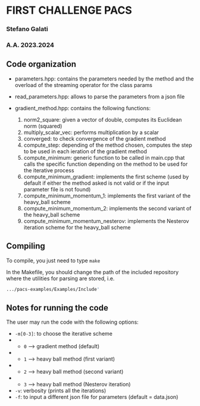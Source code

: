 # FIRST CHALLENGE PACS
### Stefano Galati
### A.A. 2023.2024

## Code organization
- parameters.hpp: contains the parameters needed by the method and the overload of the streaming operator for the class params

- read_parameters.hpp: allows to parse the parameters from a json file

- gradient_method.hpp: contains the following functions:
  1. norm2_square: given a vector of double, computes its Euclidean norm (squared)
  2. multiply_scalar_vec: performs multiplication by a scalar
  3. converged: to check convergence of the gradient method
  4. compute_step: depending of the method chosen, computes the step to be used in each ieration of the gradient method
  5. compute_minimum: generic function to be called in main.cpp that calls the specific function depending on the method to be used for the iterative process
  6. compute_minimum_gradient: implements the first scheme (used by default if either the method asked is not valid or if the input parameter file is not found)
  7. compute_minimum_momentum_1: implements the first variant of the heavy_ball scheme
  8. compute_minimum_momentum_2: implements the second variant of the heavy_ball scheme
  9. compute_minimum_momentum_nesterov: implements the Nesterov iteration scheme for the heavy_ball scheme


## Compiling
To compile, you just need to type `make`

In the Makefile, you should change the path of the included repository where the utilities for parsing are stored, i.e.
```bash
.../pacs-examples/Examples/Include'
```


## Notes for running the code
The user may run the code with the following options:
- `-m[0-3]`: to choose the iterative scheme 
- - `0` --> gradient method (default)
- - `1` --> heavy ball method (first variant)
- - `2` --> heavy ball method (second variant)
- - `3` --> heavy ball method (Nesterov iteration)
- `-v`: verbosity (prints all the iterations)
- `-f`: to input a different json file for parameters (default = data.json)
